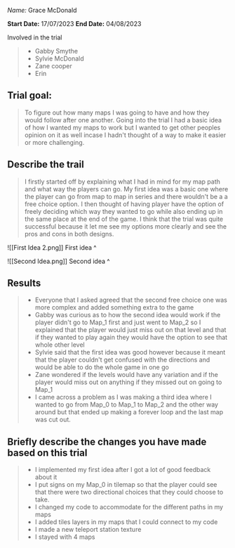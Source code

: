 _Name:_ Grace McDonald

**Start Date:**
17/07/2023
**End Date:**
04/08/2023

Involved in the trial
>- Gabby Smythe
>- Sylvie McDonald
>- Zane cooper
>- Erin

## Trial goal:
> To figure out how many maps I was going to have and how they would follow after one another. Going into the trial I had a basic idea of how I wanted my maps to work but I wanted to get other peoples opinion on it as well incase I hadn't thought of a way to make it easier or more challenging. 

## Describe the trail
> I firstly started off by explaining what I had in mind for my map path and what way the players can go. My first idea was a basic one where the player can go from map to map in series and there wouldn't be a a free choice option. I then thought of having player have the option of freely deciding which way they wanted to go while also ending up in the same place at the end of the game. I think that the trial was quite successful because it let me see my options more clearly and see the pros and cons in both designs.

![[First Idea 2.png]]
First idea ^

![[Second Idea.png]]
Second idea ^
## Results
> - Everyone that I asked agreed that the second free choice one was more complex and added something extra to the game
> - Gabby was curious as to how the second idea would work if the player didn't go to Map_1 first and just went to Map_2 so I explained that the player would just miss out on that level and that if they wanted to play again they would have the option to see that whole other level 
> - Sylvie said that the first idea was good however because it meant that the player couldn't get confused with the directions and would be able to do the whole game in one go
> - Zane wondered if the levels would have any variation and if the player would miss out on anything if they missed out on going to Map_1
> - I came across a problem as I was making a third idea where I wanted to go from Map_0 to Map_1 to Map_2 and the other way around but that ended up making a forever loop and the last map was cut out.
## Briefly describe the changes you have made based on this trial
> - I implemented my first idea after I got a lot of good feedback about it  
> - I put signs on my Map_0 in tilemap so that the player could see that there were two directional choices that they could choose to take.
> - I changed my code to accommodate for the different paths in my maps
> - I added tiles layers in my maps that I could connect to my code
> - I made a new teleport station texture
> - I stayed with 4 maps